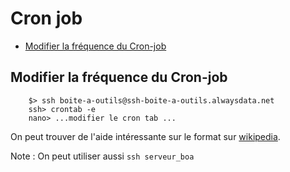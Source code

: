 # Cron job

* [Modifier la fréquence du Cron-job](#modifierlafrequenceducronjbo)
<a name='modifierlafrequenceducronjbo'></a>

## Modifier la fréquence du Cron-job

        $> ssh boite-a-outils@ssh-boite-a-outils.alwaysdata.net
        ssh> crontab -e
        nano> ...modifier le cron tab ...

On peut trouver de l'aide intéressante sur le format sur [wikipedia](https://fr.wikipedia.org/wiki/Cron#crontab).

Note : On peut utiliser aussi `ssh serveur_boa`
